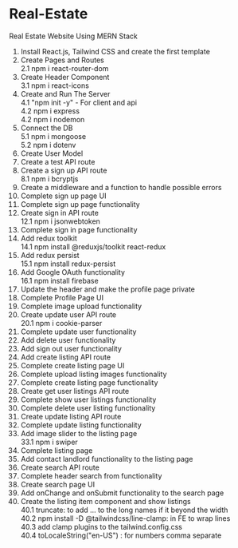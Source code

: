 # Real-Estate

Real Estate Website Using MERN Stack

1. Install React.js, Tailwind CSS and create the first template
2. Create Pages and Routes </br>
   2.1 npm i react-router-dom
3. Create Header Component </br>
   3.1 npm i react-icons
4. Create and Run The Server </br>
   4.1 "npm init -y" - For client and api </br>
   4.2 npm i express </br>
   4.2 npm i nodemon </br>
5. Connect the DB </br>
   5.1 npm i mongoose </br>
   5.2 npm i dotenv </br>
6. Create User Model </br>
7. Create a test API route </br>
8. Create a sign up API route </br>
   8.1 npm i bcryptjs </br>
9. Create a middleware and a function to handle possible errors </br>
10. Complete sign up page UI </br>
11. Complete sign up page functionality </br>
12. Create sign in API route </br>
    12.1 npm i jsonwebtoken </br>
13. Complete sign in page functionality </br>
14. Add redux toolkit </br>
    14.1 npm install @reduxjs/toolkit react-redux </br>
15. Add redux persist </br>
    15.1 npm install redux-persist </br>
16. Add Google OAuth functionality </br>
    16.1 npm install firebase </br>
17. Update the header and make the profile page private </br>
18. Complete Profile Page UI </br>
19. Complete image upload functionality </br>
20. Create update user API route </br>
    20.1 npm i cookie-parser </br>
21. Complete update user functionality </br>
22. Add delete user functionality </br>
23. Add sign out user functionality </br>
24. Add create listing API route </br>
25. Complete create listing page UI </br>
26. Complete upload listing images functionality </br>
27. Complete create listing page functionality </br>
28. Create get user listings API route </br>
29. Complete show user listings functionality </br>
30. Complete delete user listing functionality </br>
31. Create update listing API route </br>
32. Complete update listing functionality </br>
33. Add image slider to the listing page </br>
    33.1 npm i swiper </br>
34. Complete listing page </br>
35. Add contact landlord functionality to the listing page </br>
36. Create search API route </br>
37. Complete header search from functionality </br>
38. Create search page UI </br>
39. Add onChange and onSubmit functionality to the search page </br>
40. Create the listing item component and show listings </br>
    40.1 truncate: to add ... to the long names if it beyond the width </br>
    40.2 npm install -D @tailwindcss/line-clamp: in FE to wrap lines </br>
    40.3 add clamp plugins to the tailwind.config.css </br>
    40.4 toLocaleString("en-US") : for numbers comma separate </br>
